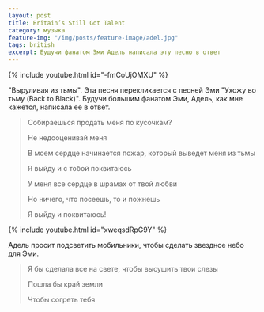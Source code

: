 ```yaml
---
layout: post
title: Britain’s Still Got Talent
category: музыка
feature-img: "/img/posts/feature-image/adel.jpg"
tags: british
excerpt: Будучи фанатом Эми Адель написала эту песню в ответ 
---
```



{% include youtube.html id="-fmCoUjOMXU" %}


"Выруливая из тьмы". Эта песня перекликается с песней Эми "Ухожу во тьму (Back to Black)". Будучи большим фанатом Эми, Адель, как мне кажется, написала ее в ответ.

 

<blockquote>
  <p>Собираешься продать меня  по кусочкам?</p>
  <p>Не недооценивай меня</p>
  <p>В моем сердце начинается пожар, который выведет меня из тьмы</p>  
 <p>Я выйду и с тобой поквитаюсь</p>
 <p>У меня все сердце в шрамах от твой любви</p>
 <p>Но ничего, что посеешь, то и пожнешь</p>
<p>Я выйду и поквитаюсь!</p>
</blockquote>
 <!-- Дальше -->


{% include youtube.html id="xweqsdRpG9Y" %}

Адель просит подсветить мобильники, чтобы сделать звездное небо для Эми.

<blockquote>
<p>Я бы сделала все на свете, чтобы высушить твои слезы</p>
<p>Пошла бы край земли</p>
<p> Чтобы согреть тебя</p>
</blockquote>


